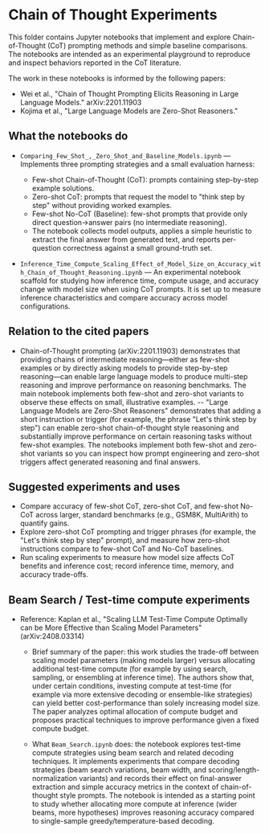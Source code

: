 # Chain of Thought Experiments

This folder contains Jupyter notebooks that implement and explore Chain-of-Thought (CoT) prompting methods and simple baseline comparisons. The notebooks are intended as an experimental playground to reproduce and inspect behaviors reported in the CoT literature.

The work in these notebooks is informed by the following papers:

- Wei et al., "Chain of Thought Prompting Elicits Reasoning in Large Language Models." arXiv:2201.11903
- Kojima et al., "Large Language Models are Zero-Shot Reasoners." 

## What the notebooks do

- `Comparing_Few_Shot_,_Zero_Shot_and_Baseline_Models.ipynb` — Implements three prompting strategies and a small evaluation harness:

  - Few-shot Chain-of-Thought (CoT): prompts containing step-by-step example solutions.
  - Zero-shot CoT: prompts that request the model to "think step by step" without providing worked examples.
  - Few-shot No-CoT (Baseline): few-shot prompts that provide only direct question→answer pairs (no intermediate reasoning).
  - The notebook collects model outputs, applies a simple heuristic to extract the final answer from generated text, and reports per-question correctness against a small ground-truth set.
- `Inference_Time_Compute_Scaling_Effect_of_Model_Size_on_Accuracy_with_Chain_of_Thought_Reasoning.ipynb` — An experimental notebook scaffold for studying how inference time, compute usage, and accuracy change with model size when using CoT prompts. It is set up to measure inference characteristics and compare accuracy across model configurations.

## Relation to the cited papers

- Chain-of-Thought prompting (arXiv:2201.11903) demonstrates that providing chains of intermediate reasoning—either as few-shot examples or by directly asking models to provide step-by-step reasoning—can enable large language models to produce multi-step reasoning and improve performance on reasoning benchmarks. The main notebook implements both few-shot and zero-shot variants to observe these effects on small, illustrative examples.
-- "Large Language Models are Zero-Shot Reasoners" demonstrates that adding a short instruction or trigger (for example, the phrase "Let's think step by step") can enable zero-shot chain-of-thought style reasoning and substantially improve performance on certain reasoning tasks without few-shot examples. The notebooks implement both few-shot and zero-shot variants so you can inspect how prompt engineering and zero-shot triggers affect generated reasoning and final answers.

## Suggested experiments and uses

- Compare accuracy of few-shot CoT, zero-shot CoT, and few-shot No-CoT across larger, standard benchmarks (e.g., GSM8K, MultiArith) to quantify gains.
- Explore zero-shot CoT prompting and trigger phrases (for example, the "Let's think step by step" prompt), and measure how zero-shot instructions compare to few-shot CoT and No-CoT baselines.
- Run scaling experiments to measure how model size affects CoT benefits and inference cost; record inference time, memory, and accuracy trade-offs.

## Beam Search / Test-time compute experiments

- Reference: Kaplan et al., "Scaling LLM Test-Time Compute Optimally can be More Effective than Scaling Model Parameters" (arXiv:2408.03314)

  - Brief summary of the paper: this work studies the trade-off between scaling model parameters (making models larger) versus allocating additional test-time compute (for example by using search, sampling, or ensembling at inference time). The authors show that, under certain conditions, investing compute at test-time (for example via more extensive decoding or ensemble-like strategies) can yield better cost-performance than solely increasing model size. The paper analyzes optimal allocation of compute budget and proposes practical techniques to improve performance given a fixed compute budget.

  - What `Beam_Search.ipynb` does: the notebook explores test-time compute strategies using beam search and related decoding techniques. It implements experiments that compare decoding strategies (beam search variations, beam width, and scoring/length-normalization variants) and records their effect on final-answer extraction and simple accuracy metrics in the context of chain-of-thought style prompts. The notebook is intended as a starting point to study whether allocating more compute at inference (wider beams, more hypotheses) improves reasoning accuracy compared to single-sample greedy/temperature-based decoding.
